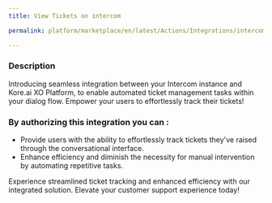 ```yaml
---
title: View Tickets on intercom

permalink: platform/marketplace/en/latest/Actions/Integrations/intercom_viewTickets

---
```


### Description

Introducing seamless integration between your Intercom instance and Kore.ai XO Platform, to enable automated ticket management tasks within your dialog flow. Empower your users to effortlessly track their tickets!

### By authorizing this integration you can :
- Provide users with the ability to effortlessly track tickets they've raised through the conversational interface.
- Enhance efficiency and diminish the necessity for manual intervention by automating repetitive tasks.

Experience streamlined ticket tracking and enhanced efficiency with our integrated solution. Elevate your customer support experience today!
